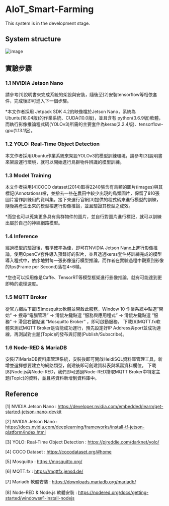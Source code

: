 # AIoT_Smart-Farming
This system is in the development stage.

## System structure
![image](https://github.com/TzuHaoTsai/AIoT_Smart-Farming/blob/main/Smart-Farming-System.png)

## 實驗步驟

### 1.1 NVIDIA Jetson Nano
請參考[1]說明書來完成系統的架設與安裝，隨後至[2]安裝tensorflow等相依套件，完成後即可進入下一個步驟。

*本文作者採用 Jetpack SDK 4.2的映像檔於Jetson Nano，系統為 Ubuntu(18.04版)的作業系統、CUDA(10.0版)，並且含有 python(3.6.9版)軟體，而執行影像推論程式碼(YOLOv3)所需的主要套件為keras(2.2.4版)、tensorflow-gpu(1.13.1版)。

### 1.2 YOLO: Real-Time Object Detection
本文作者採用Ubuntu作業系統來架設YOLOv3的模型訓練環境，請參考[3]說明書來架設運行環境，就可以開始進行鳥群物件辨識的模型訓練。

### 1.3 Model Training
本文作者採用[4]COCO dataset(2014)取得2240張含有鳥類的圖片(images)與其標記(Annotations)檔，並捨去一些在農田中較少出現的鳥類圖片，保留了810張圖片當作訓練用的資料集，接下來運行官網[3]提供的程式碼來進行模型的訓練，隨後將產生出來的模型檔進行影像推論，並且驗證其模型之成效。

*而您也可以蒐集更多具有鳥群物件的圖片，並自行對圖片進行標記，就可以訓練出屬於自己的神經網路模型。

### 1.4 Inference
經過模型的驗證後，若準確率為佳，即可在NVIDIA Jetson Nano上進行影像推論，使用OpenCV套件導入預錄好的影片，並且透過keras套件將訓練完成的模型導入程式中，依序地對每一張影像進行模型推論，而作者在實驗過程中觀察到影像的fps(Frame per Second)落在4~6幀。

*您也可以採用像是Caffe、TensorRT等模型框架進行影像推論，就有可能達到更即時的處理速度。

### 1.5	MQTT Broker
從官方網站下載[5]mosquitto軟體並開啟此服務，Window 10 作業系統中點選”開始” → 搜尋”電腦管理” → 滑鼠左鍵點選 ”服務與應用程式” → 滑鼠左鍵點選 ”服務” → 滑鼠右鍵點選 ”Mosquitto Broker” ，即可啟動服務。
下載[6]MQTT.fx軟體來測試MQTT Broker是否能成功運行，預先設定好IP Address與port並成功連線，再測試對主題(Topic)的發布與訂閱(Publish/Subscribe)。

### 1.6	Node-RED & MariaDB 
安裝[7]MariaDB資料庫管理系統，安裝後即可開啟HeidiSQL資料庫管理工具，新增並選擇想要建立的網路類型，創建後即可創建資料表與填寫資料欄位。
下載[8]Node.js與Node-RED，我們即可透過Node-RED撈取MQTT Broker中特定主題(Topic)的資料，並且將資料新增到資料庫中。

## Reference

[1] NVIDIA Jetson Nano : https://developer.nvidia.com/embedded/learn/get-started-jetson-nano-devkit

[2] NVIDIA Jetson Nano : https://docs.nvidia.com/deeplearning/frameworks/install-tf-jetson-platform/index.html

[3] YOLO: Real-Time Object Detection : https://pjreddie.com/darknet/yolo/

[4]	COCO Dataset : https://cocodataset.org/#home

[5] Mosquitto : https://mosquitto.org/

[6] MQTT.fx : https://mqttfx.jensd.de/

[7] Mariadb 軟體安裝 : https://downloads.mariadb.org/mariadb/

[8] Node-RED & Node.js 軟體安裝 : https://nodered.org/docs/getting-started/windows#1-install-nodejs



